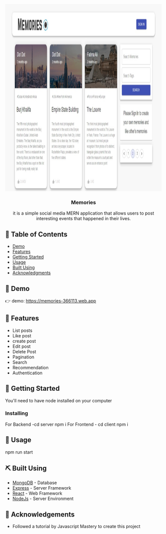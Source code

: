 <p align="center">
  <a href="" rel="noopener">
 <img width=800px height=600px src="https://raw.githubusercontent.com/annoyingoragen/Memories/main/client/src/Web%20capture_2-1-2023_21659_localhost.jpeg" alt="Project logo"></a>
</p>

<h3 align="center">Memories</h3>



<p align="center"> it is a simple social media MERN application that allows users to post interesting events that happened in their lives.
<br> 
</p>

## 📝 Table of Contents

- [Demo](#demo)
- [Features](#features)
- [Getting Started](#getting_started)
- [Usage](#usage)
- [Built Using](#built_using)
- [Acknowledgments](#acknowledgement)

## 🧐 Demo <a name = "demo"></a>

👉 demo: https://memories-366113.web.app

## 🚀 Features <a name = "features"></a>
- List posts
- Like post
- create post
- Edit post
- Delete Post
- Pagination
- Search
- Recommendation
- Authentication

## 🏁 Getting Started <a name = "getting_started"></a>

You'll need to have node installed on your computer

### Installing

For Backend -cd server npm i
For Frontend - cd client  npm i

## 🎈 Usage <a name="usage"></a>

npm run start


## ⛏️ Built Using <a name = "built_using"></a>

- [MongoDB](https://www.mongodb.com/) - Database
- [Express](https://expressjs.com/) - Server Framework
- [React](https://vuejs.org/) - Web Framework
- [NodeJs](https://nodejs.org/en/) - Server Environment


## 🎉 Acknowledgements <a name = "acknowledgement"></a>

- Followed a tutorial by Javascript Mastery to create this project 
